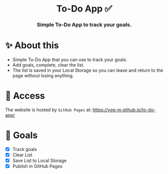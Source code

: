 <div align="center"> 
    <h1>To-Do App ✅</h1>
    <h3>Simple To-Do App to track your goals.</h3>
</div>

# ✨ About this
- Simple To-Do App that you can use to track your goals.
- Add goals, complete, clear the list.
- The list is saved in your Local Storage so you can leave and return to the page without losing anything.

# 🚀 Access
The website is hosted by `GitHub Pages` at: https://ygg-m.github.io/to-do-app/

# 🎯 Goals
- [x] Track goals  
- [x] Clear List
- [x] Save List to Local Storage
- [x] Publish in GitHub Pages
